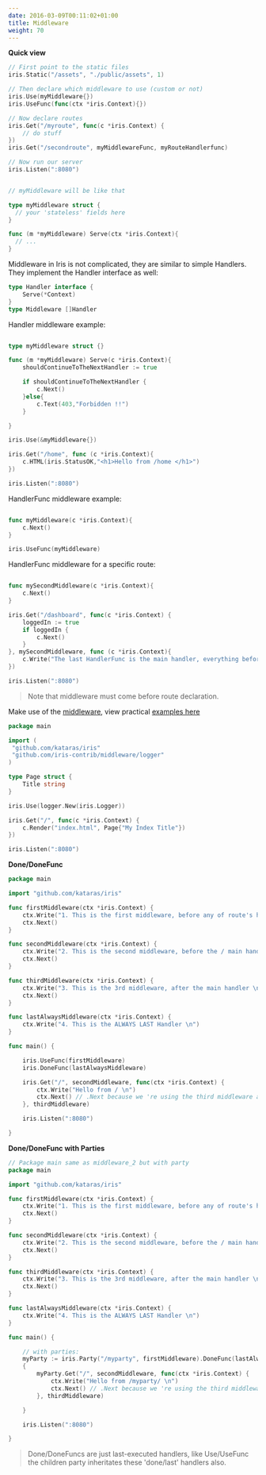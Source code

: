 ```yaml
---
date: 2016-03-09T00:11:02+01:00
title: Middleware
weight: 70
---
```


**Quick view**

```go
// First point to the static files
iris.Static("/assets", "./public/assets", 1)

// Then declare which middleware to use (custom or not)
iris.Use(myMiddleware{})
iris.UseFunc(func(ctx *iris.Context){})

// Now declare routes
iris.Get("/myroute", func(c *iris.Context) {
    // do stuff
})
iris.Get("/secondroute", myMiddlewareFunc, myRouteHandlerfunc)

// Now run our server
iris.Listen(":8080")


// myMiddleware will be like that

type myMiddleware struct {
  // your 'stateless' fields here
}

func (m *myMiddleware) Serve(ctx *iris.Context){
  // ...
}

```

Middleware in Iris is not complicated, they are similar to simple Handlers.
They implement the Handler interface as well:

```go
type Handler interface {
    Serve(*Context)
}
type Middleware []Handler
```

Handler middleware example:

```go

type myMiddleware struct {}

func (m *myMiddleware) Serve(c *iris.Context){
    shouldContinueToTheNextHandler := true

    if shouldContinueToTheNextHandler {
        c.Next()
    }else{
        c.Text(403,"Forbidden !!")
    }

}

iris.Use(&myMiddleware{})

iris.Get("/home", func (c *iris.Context){
    c.HTML(iris.StatusOK,"<h1>Hello from /home </h1>")
})

iris.Listen(":8080")
```

HandlerFunc middleware example:

```go

func myMiddleware(c *iris.Context){
    c.Next()
}

iris.UseFunc(myMiddleware)

```

HandlerFunc middleware for a specific route:

```go

func mySecondMiddleware(c *iris.Context){
    c.Next()
}

iris.Get("/dashboard", func(c *iris.Context) {
    loggedIn := true
    if loggedIn {
        c.Next()
    }
}, mySecondMiddleware, func (c *iris.Context){
    c.Write("The last HandlerFunc is the main handler, everything before that is middleware for this route /dashboard")
})

iris.Listen(":8080")

```

> Note that middleware must come before route declaration.

Make use of the [middleware](https://github.com/iris-contrib/middleware), view practical [examples here](https://github.com/iris-contrib/examples)

```go
package main

import (
 "github.com/kataras/iris"
 "github.com/iris-contrib/middleware/logger"
)

type Page struct {
    Title string
}

iris.Use(logger.New(iris.Logger))

iris.Get("/", func(c *iris.Context) {
    c.Render("index.html", Page{"My Index Title"})
})

iris.Listen(":8080")
```


**Done/DoneFunc**

```go
package main

import "github.com/kataras/iris"

func firstMiddleware(ctx *iris.Context) {
	ctx.Write("1. This is the first middleware, before any of route's handlers \n")
	ctx.Next()
}

func secondMiddleware(ctx *iris.Context) {
	ctx.Write("2. This is the second middleware, before the / main handler \n")
	ctx.Next()
}

func thirdMiddleware(ctx *iris.Context) {
	ctx.Write("3. This is the 3rd middleware, after the main handler \n")
	ctx.Next()
}

func lastAlwaysMiddleware(ctx *iris.Context) {
	ctx.Write("4. This is the ALWAYS LAST Handler \n")
}

func main() {

	iris.UseFunc(firstMiddleware)
	iris.DoneFunc(lastAlwaysMiddleware)

	iris.Get("/", secondMiddleware, func(ctx *iris.Context) {
		ctx.Write("Hello from / \n")
		ctx.Next() // .Next because we 're using the third middleware after that, and lastAlwaysMiddleware also
	}, thirdMiddleware)

	iris.Listen(":8080")

}


```

**Done/DoneFunc with Parties**

```go
// Package main same as middleware_2 but with party
package main

import "github.com/kataras/iris"

func firstMiddleware(ctx *iris.Context) {
	ctx.Write("1. This is the first middleware, before any of route's handlers \n")
	ctx.Next()
}

func secondMiddleware(ctx *iris.Context) {
	ctx.Write("2. This is the second middleware, before the / main handler \n")
	ctx.Next()
}

func thirdMiddleware(ctx *iris.Context) {
	ctx.Write("3. This is the 3rd middleware, after the main handler \n")
	ctx.Next()
}

func lastAlwaysMiddleware(ctx *iris.Context) {
	ctx.Write("4. This is the ALWAYS LAST Handler \n")
}

func main() {

	// with parties:
	myParty := iris.Party("/myparty", firstMiddleware).DoneFunc(lastAlwaysMiddleware)
	{
		myParty.Get("/", secondMiddleware, func(ctx *iris.Context) {
			ctx.Write("Hello from /myparty/ \n")
			ctx.Next() // .Next because we 're using the third middleware after that, and lastAlwaysMiddleware also
		}, thirdMiddleware)

	}

	iris.Listen(":8080")

}


```

> Done/DoneFuncs are just last-executed handlers, like Use/UseFunc the children party inheritates these 'done/last' handlers also.